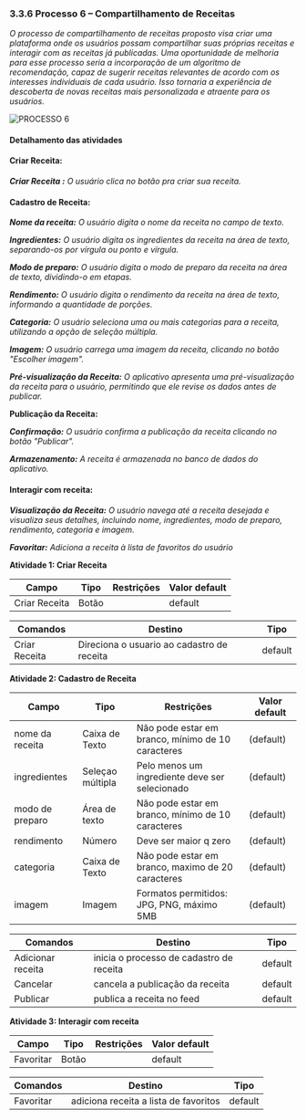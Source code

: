 ### 3.3.6 Processo 6 – Compartilhamento de Receitas

_O processo de compartilhamento de receitas proposto visa criar uma plataforma onde os usuários possam compartilhar suas próprias receitas e interagir com as receitas já publicadas. Uma oportunidade de melhoria para esse processo seria a incorporação de um algoritmo de recomendação, capaz de sugerir receitas relevantes de acordo com os interesses individuais de cada usuário. Isso tornaria a experiência de descoberta de novas receitas mais personalizada e atraente para os usuários._

![PROCESSO 6](../images/receitas-final.png "Modelo BPMN do Processo 6.")


#### Detalhamento das atividades

#### Criar Receita:

_**Criar Receita :** O usuário clica no botão pra criar sua receita._

#### Cadastro de Receita:

_**Nome da receita:** O usuário digita o nome da receita no campo de texto._

_**Ingredientes:** O usuário digita os ingredientes da receita na área de texto, separando-os por vírgula ou ponto e vírgula._

_**Modo de preparo:** O usuário digita o modo de preparo da receita na área de texto, dividindo-o em etapas._

_**Rendimento:** O usuário digita o rendimento da receita na área de texto, informando a quantidade de porções._

_**Categoria:** O usuário seleciona uma ou mais categorias para a receita, utilizando a opção de seleção múltipla._

_**Imagem:** O usuário carrega uma imagem da receita, clicando no botão "Escolher imagem"._

_**Pré-visualização da Receita:** O aplicativo apresenta uma pré-visualização da receita para o usuário, permitindo que ele revise os dados antes de publicar._

**Publicação da Receita:**

_**Confirmação:** O usuário confirma a publicação da receita clicando no botão "Publicar"._

_**Armazenamento:** A receita é armazenada no banco de dados do aplicativo._


#### Interagir com receita:

_**Visualização da Receita:** O usuário navega até a receita desejada e visualiza seus detalhes, incluindo nome, ingredientes, modo de preparo, rendimento, categoria e imagem._

_**Favoritar:** Adiciona a receita à lista de favoritos do usuário_


**Atividade 1: Criar Receita**

| **Campo**       | **Tipo**         | **Restrições** | **Valor default** |
| ---             | ---              |  ---           | ---               |
| Criar Receita | Botão   |                |          default         |

| **Comandos** |  **Destino**                                | **Tipo** |
| ---          | ---                                         | ---      |
| Criar Receita    | Direciona o usuario ao cadastro de receita       | default  |

**Atividade 2: Cadastro de Receita**

| **Campo**       | **Tipo**         | **Restrições** | **Valor default** |
| ---             | ---              |  ---           | ---               |
| nome da receita | Caixa de Texto   |  Não pode estar em branco, mínimo de 10 caracteres      |        (default)           |
| ingredientes    | Seleçao múltipla   |       Pelo menos um ingrediente deve ser selecionado     |       (default)               |
| modo de preparo | Área de texto    |  Não pode estar em branco, mínimo de 10 caracteres   |          (default)         |
| rendimento      | Número | Deve ser maior q zero  |        (default)           |
| categoria       | Caixa de Texto |   Não pode estar em branco, maximo de 20 caracteres             |          (default)         |
| imagem          | Imagem           |  Formatos permitidos: JPG, PNG, máximo 5MB  |        (default)           |

| **Comandos**         |  **Destino**                            | **Tipo** |
| ---                  | ---                                     | ---      |
| Adicionar receita    | inicia o processo de cadastro de receita| default  |
| Cancelar             | cancela a publicação da receita         | default  |
| Publicar             | publica a receita no feed               | default  |


**Atividade 3: Interagir com receita**

| **Campo**       | **Tipo**         | **Restrições** | **Valor default** |
| ---             | ---              |  ---           | ---               |
| Favoritar | Botão   |                |          default         |

| **Comandos** |  **Destino**                                | **Tipo** |
| ---          | ---                                         | ---      |
| Favoritar    | adiciona receita a lista de favoritos       | default  |
